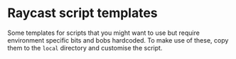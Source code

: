 # Raycast script templates

Some templates for scripts that you might want to use but require environment
specific bits and bobs hardcoded. To make use of these, copy them to the `local`
directory and customise the script.
